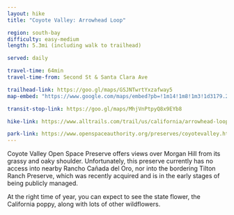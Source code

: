 ```yaml
---
layout: hike
title: "Coyote Valley: Arrowhead Loop"

region: south-bay
difficulty: easy-medium
length: 5.3mi (including walk to trailhead)

served: daily

travel-time: 64min
travel-time-from: Second St & Santa Clara Ave

trailhead-link: https://goo.gl/maps/GSJNTwrtYxzafway5
map-embed: "https://www.google.com/maps/embed?pb=!1m14!1m8!1m3!1d3179.2396258406657!2d-121.7251325!3d37.1707759!3m2!1i1024!2i768!4f13.1!3m3!1m2!1s0x808e242c286d76f5%3A0x9879a3736d317f91!2sCoyote%20Valley%20Open%20Space%20Preserve%20-%20Parking%20Lot!5e0!3m2!1sen!2sus!4v1687410357903!5m2!1sen!2sus"

transit-stop-link: https://goo.gl/maps/MhjVnPtpyQ8x9EYb8

hike-link: https://www.alltrails.com/trail/us/california/arrowhead-loop-trail--2

park-link: https://www.openspaceauthority.org/preserves/coyotevalley.html
---
```


Coyote Valley Open Space Preserve offers views over Morgan Hill from its grassy and oaky shoulder. Unfortunately, this preserve currently has no access into nearby Rancho Cañada del Oro, nor into the bordering Tilton Ranch Preserve, which was recently acquired and is in the early stages of being publicly managed.

At the right time of year, you can expect to see the state flower, the California poppy, along with lots of other wildflowers.